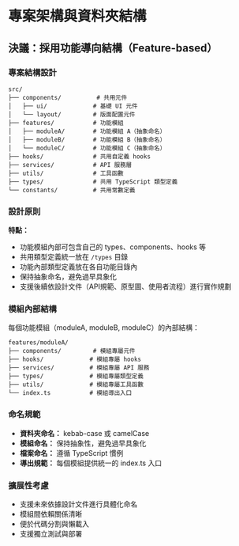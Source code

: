 # 專案架構與資料夾結構

## 決議：採用功能導向結構（Feature-based）

### 專案結構設計

```
src/
├── components/          # 共用元件
│   ├── ui/             # 基礎 UI 元件
│   └── layout/         # 版面配置元件
├── features/           # 功能模組
│   ├── moduleA/        # 功能模組 A（抽象命名）
│   ├── moduleB/        # 功能模組 B（抽象命名）
│   └── moduleC/        # 功能模組 C（抽象命名）
├── hooks/              # 共用自定義 hooks
├── services/           # API 服務層
├── utils/              # 工具函數
├── types/              # 共用 TypeScript 類型定義
└── constants/          # 共用常數定義
```

### 設計原則

**特點：**
- 功能模組內部可包含自己的 types、components、hooks 等
- 共用類型定義統一放在 `/types` 目錄
- 功能內部類型定義放在各自功能目錄內
- 保持抽象命名，避免過早具象化
- 支援後續依設計文件（API規範、原型圖、使用者流程）進行實作規劃

### 模組內部結構

每個功能模組（moduleA, moduleB, moduleC）的內部結構：

```
features/moduleA/
├── components/         # 模組專屬元件
├── hooks/             # 模組專屬 hooks
├── services/          # 模組專屬 API 服務
├── types/             # 模組專屬類型定義
├── utils/             # 模組專屬工具函數
└── index.ts           # 模組導出入口
```

### 命名規範

- **資料夾命名：** kebab-case 或 camelCase
- **模組命名：** 保持抽象性，避免過早具象化
- **檔案命名：** 遵循 TypeScript 慣例
- **導出規範：** 每個模組提供統一的 index.ts 入口

### 擴展性考慮

- 支援未來依據設計文件進行具體化命名
- 模組間依賴關係清晰
- 便於代碼分割與懶載入
- 支援獨立測試與部署
